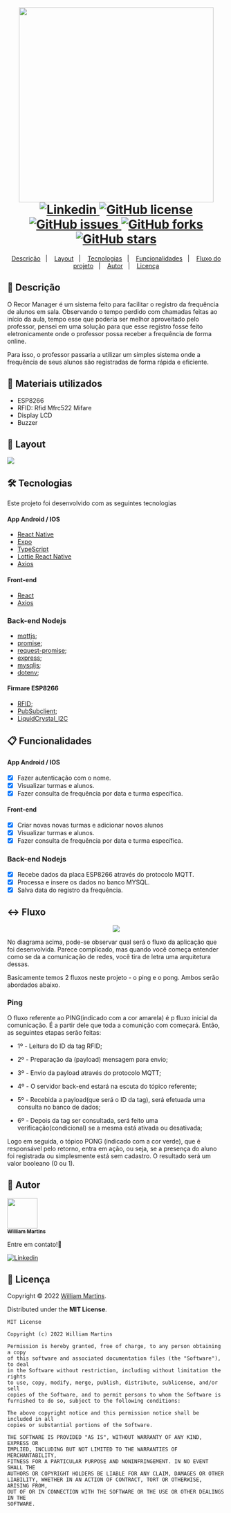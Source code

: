 <h1 align="center">
  <img width="450px" src="./.github/assets/logo.png" />
  <br />
  <a href="https://www.linkedin.com/in/williamvsmartins">
    <img alt="Linkedin" src="https://img.shields.io/badge/-William%20Martins-29B6D1?label=Linkedin&logo=linkedin&style=flat-square">
  </a>
  <a href="https://github.com/alexandredev3/plantmanager-nlw05/blob/main/.github/LICENSE.txt">
    <img alt="GitHub license" src="https://img.shields.io/github/license/WilliamVSMartins/Frequency_register?logo=mint&style=flat-square">
  </a>
  <a href="https://github.com/WilliamVsMartins/Frequency_register/issues?q=is%3Aissue+is%3Aclosed">
    <img alt="GitHub issues" src="https://badgen.net/github/closed-issues/WilliamVSMartins/Frequency_register?color=29B6D1&style=flat-square">
  </a>
  <a href="https://github.com/WilliamVsMartins/Frequency_register/network">
    <img alt="GitHub forks" src="https://img.shields.io/github/forks/WilliamVSMartins/Frequency_register?color=29B6D1&style=flat-square">
  </a>
  <a href="https://github.com/WilliamVsMartins/Frequency_register/stargazers">
    <img alt="GitHub stars" src="https://img.shields.io/github/stars/WilliamVSMartins/plantmanager-nlw05?color=29B6D1&style=flat-square">
  </a>
</h1>

<p align="center">
  <a href="#page_facing_up-descrição">Descrição</a>&nbsp;&nbsp;&nbsp;|&nbsp;&nbsp;&nbsp;
  <a href="#art-Layout">Layout</a>&nbsp;&nbsp;&nbsp;|&nbsp;&nbsp;&nbsp;
  <a href="#-tecnologias">Tecnologias</a>&nbsp;&nbsp;&nbsp;|&nbsp;&nbsp;&nbsp;
  <a href="#clipboard-Funcionalidades">Funcionalidades</a>&nbsp;&nbsp;&nbsp;|&nbsp;&nbsp;&nbsp;
  <a href="#left_right_arrow-Fluxo">Fluxo do projeto</a>&nbsp;&nbsp;&nbsp;|&nbsp;&nbsp;&nbsp;
  <a href="#man-Autor">Autor</a>&nbsp;&nbsp;&nbsp;|&nbsp;&nbsp;&nbsp;
  <a href="#memo-Licença">Licença</a>
</p>

## :page_facing_up: Descrição
O Recor Manager é um sistema feito para facilitar o registro da frequência de alunos em sala. Observando o tempo perdido com chamadas feitas ao início da aula, tempo esse que poderia ser melhor aproveitado pelo professor, pensei em uma solução para que esse registro fosse feito eletronicamente onde o professor possa receber a frequência de forma online.

Para isso, o professor passaria a utilizar um simples sistema onde a frequência de seus alunos são registradas de forma rápida e eficiente.

## :page_facing_up: Materiais utilizados

- ESP8266
- RFID: Rfid Mfrc522 Mifare
- Display LCD
- Buzzer

## :art: Layout
<img src="./.github/assets/recor-updated.png" />

## 🛠 Tecnologias
Este projeto foi desenvolvido com as seguintes tecnologias

#### App Android / IOS
- [React Native](https://reactnative.dev/)
- [Expo](https://expo.io/)
- [TypeScript](https://www.typescriptlang.org/)
- [Lottie React Native](https://docs.expo.io/versions/latest/sdk/lottie/)
- [Axios](https://axios-http.com/ptbr/docs/intro)

#### Front-end
- [React](https://reactjs.org/)
- [Axios](https://axios-http.com/ptbr/docs/intro)

### Back-end Nodejs
- [mqttjs](https://github.com/mqttjs/MQTT.js);
- [promise](https://github.com/then/promise);
- [request-promise](https://github.com/request/request-promise);
- [express](https://github.com/expressjs/express);
- [mysqljs](https://github.com/mysqljs/mysql);
- [dotenv](https://github.com/motdotla/dotenv);

#### Firmare ESP8266
- [RFID](https://github.com/miguelbalboa/rfid/);
- [PubSubclient](https://github.com/knolleary/pubsubclient);
- [LiquidCrystal_I2C](https://github.com/fdebrabander/Arduino-LiquidCrystal-I2C-library)

## :clipboard: Funcionalidades
#### App Android / IOS
- [x] Fazer autenticação com o nome.
- [x] Visualizar turmas e alunos.
- [x] Fazer consulta de frequência por data e turma específica.

#### Front-end
- [x] Criar novas novas turmas e adicionar novos alunos
- [x] Visualizar turmas e alunos.
- [x] Fazer consulta de frequência por data e turma específica.

### Back-end Nodejs
- [x] Recebe dados da placa ESP8266 através do protocolo MQTT.
- [x] Processa e insere os dados no banco MYSQL.
- [x] Salva data do registro da frequência.

## :left_right_arrow: Fluxo
<div align="center">
<img src="./.github/assets/fluxo.png" />
</div>

No diagrama acima, pode-se observar qual será o fluxo da aplicação que foi desenvolvida. Parece complicado, mas quando você começa entender como se da a comunicação de redes, você tira de letra uma arquitetura dessas.

Basicamente temos 2 fluxos neste projeto - o ping e o pong. Ambos serão abordados abaixo.

### Ping
O fluxo referente ao PING(indicado com a cor amarela) é p fluxo inicial da comunicação. É a partir dele que toda a comunição com começará. Então, as seguintes etapas serão feitas:

- 1º - Leitura do ID da tag RFID;

- 2º - Preparação da (payload) mensagem para envio;

- 3º - Envio da payload através do protocolo MQTT;

- 4º - O servidor back-end estará na escuta do tópico referente;

- 5º - Recebida a payload(que será o ID da tag), será efetuada uma consulta no banco de dados;

- 6º - Depois da tag ser consultada, será feito uma verificação(condicional) se a mesma está ativada ou desativada;

Logo em seguida, o tópico PONG (indicado com a cor verde), que é responsável pelo retorno, entra em ação, ou seja, se a presença do aluno foi registrada ou simplesmente está sem cadastro. O resultado será um valor booleano (0 ou 1).

## :man: Autor

<a href="https://github.com/WilliamVSMartins/">
 <img src="https://avatars.githubusercontent.com/u/101011336?s=400&u=c1b332326ef504405ed93988fa670d8bb33e2aba&v=4" width="70px;" alt=""/>
 <br />
 <sub><b>William Martins</b></sub>
</a>


Entre em contato!🚀

<a href="https://www.linkedin.com/in/williamvsmartins">
  <img alt="Linkedin" src="https://img.shields.io/badge/-willliamvsmartins-9871F5?label=Linkedin&logo=linkedin&style=flat-square">
</a>


## :memo: Licença
Copyright © 2022 [William Martins](https://github.com/WilliamVSMartins).<br />

Distributed under the **MIT License**.
``` 
MIT License

Copyright (c) 2022 William Martins

Permission is hereby granted, free of charge, to any person obtaining a copy
of this software and associated documentation files (the "Software"), to deal
in the Software without restriction, including without limitation the rights
to use, copy, modify, merge, publish, distribute, sublicense, and/or sell
copies of the Software, and to permit persons to whom the Software is
furnished to do so, subject to the following conditions:

The above copyright notice and this permission notice shall be included in all
copies or substantial portions of the Software.

THE SOFTWARE IS PROVIDED "AS IS", WITHOUT WARRANTY OF ANY KIND, EXPRESS OR
IMPLIED, INCLUDING BUT NOT LIMITED TO THE WARRANTIES OF MERCHANTABILITY,
FITNESS FOR A PARTICULAR PURPOSE AND NONINFRINGEMENT. IN NO EVENT SHALL THE
AUTHORS OR COPYRIGHT HOLDERS BE LIABLE FOR ANY CLAIM, DAMAGES OR OTHER
LIABILITY, WHETHER IN AN ACTION OF CONTRACT, TORT OR OTHERWISE, ARISING FROM,
OUT OF OR IN CONNECTION WITH THE SOFTWARE OR THE USE OR OTHER DEALINGS IN THE
SOFTWARE.
```
